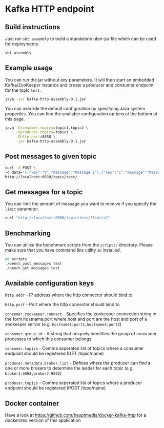 # Kafka HTTP endpoint

## Build instructions

Just run `sbt assembly` to build a standalone uber-jar file which can be used for deployments. 

```bash
sbt assembly
```


## Example usage

You can run the jar without any parameters. It will then start an embedded Kafka/ZooKeeper instance and create
a producer and consumer endpoint for the topic `test`. 

```bash
java -jar kafka-http-assembly-0.1.jar
```

You can override the default configuration by specifying Java system properties. You can find the available
configuration options at the bottom of this page.

```bash
java -Dconsumer.topics=topic1,topic2 \
     -Dproducer.topics=topic1 \
     -Dhttp.port=8888 \
     -jar kafka-http-assembly-0.1.jar
```

## Post messages to given topic

```bash
curl -X POST \
-d data='[{"key":"0","message":"Message 1"},{"key":"1","message":"Message 2"}]' \
http://localhost:8080/topic/test/
```

## Get messages for a topic

You can limit the amount of message you want to receive if you specify the `limit` parameter. 
 
```bash
curl "http://localhost:8080/topic/test/?limit=2"
```

## Benchmarking

You can utilize the benchmark scripts from the `scripts/` directory. Please make sure
that you have command line utility `ab` installed.
 
```bash
cd scripts
./bench_post_messages test
./bench_get_messages test
```


## Available configuration keys

`http.addr`                     - IP address where the http connector should bind to

`http.port`                     - Port where the http connector should bind to


`consumer.zookeeper.connect`    - Specifies the zookeeper connection string in the form hostname:port where host and port are the host and port of a zookeeper server (e.g. `hostname1:port1,hostname2:port2`)

`consumer.group.id`             - A string that uniquely identifies the group of consumer processes to which this consumer belongs

`consumer.topics`               - Comma seperated list of topics where a consumer endpoint should be registered (GET /topic/name)


`producer.metadata.broker.list` - Defines where the producer can find a one or more brokers to determine the leader for each topic (e.g. `broker1:9092,broker2:9092`)

`producer.topics`               - Comma seperated list of topics where a producer endpoint should be registered (POST /topc/name)

## Docker container

Have a look at https://github.com/hauptmedia/docker-kafka-http for a dockerized version of this application